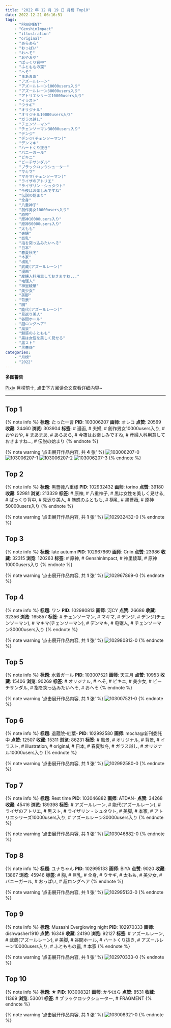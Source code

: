 ```yaml
---
title: "2022 年 12 月 19 日 月榜 Top10"
date: 2022-12-21 06:16:51
tags:
    - "FRAGMENT"
    - "GenshinImpact"
    - "illustration"
    - "original"
    - "あらあら"
    - "おっぱい"
    - "おへそ"
    - "おやおや"
    - "ぱっくり背中"
    - "ふとももの罠"
    - "へそ"
    - "まあまあ"
    - "アズールレーン"
    - "アズールレーン10000users入り"
    - "アズールレーン30000users入り"
    - "アトリエシリーズ10000users入り"
    - "イラスト"
    - "ウサギ"
    - "オリジナル"
    - "オリジナル10000users入り"
    - "ガラス越し"
    - "チェンソーマン"
    - "チェンソーマン30000users入り"
    - "デンジ"
    - "デンジ(チェンソーマン)"
    - "デンマキ"
    - "ハートくり抜き"
    - "バニーガール"
    - "ビキニ"
    - "ビーチサンダル"
    - "ブラックロックシューター"
    - "マキマ"
    - "マキマ(チェンソーマン)"
    - "ライザのアトリエ"
    - "ライザリン・シュタウト"
    - "今夜はお楽しみですね"
    - "伝説の始まり"
    - "全身"
    - "八重神子"
    - "創作男女10000users入り"
    - "原神"
    - "原神10000users入り"
    - "原神50000users入り"
    - "太もも"
    - "夫婦"
    - "巨乳"
    - "指を突っ込みたいへそ"
    - "日本"
    - "春夏秋冬"
    - "本家"
    - "横乳"
    - "武蔵(アズールレーン)"
    - "漫画"
    - "産婦人科用意しておきますね..."
    - "电锯人"
    - "神里綾華"
    - "美少女"
    - "美脚"
    - "背景"
    - "胸"
    - "能代(アズールレーン)"
    - "見返り美人"
    - "谷間ホール"
    - "超ロングヘア"
    - "風景"
    - "魅惑のふともも"
    - "黒は女性を美しく見せる"
    - "黒スト"
    - "黒薔薇"
categories:
    - "月榜"
    - "2022"
---
```


<i class="fa fa-triangle-exclamation"></i>**多图警告**<i class="fa fa-triangle-exclamation"></i>

[Pixiv](https://www.pixiv.net/) 月榜前十, 点击下方阅读全文查看详细内容~

<!-- more -->

---

## Top 1

{% note info %}
**标题**: たった一言
**PID**: 103006207 **画师**: オレコ
**点赞**: 20569 **收藏**: 24460 **浏览**: 303904
**标签**: # 漫画, # 夫婦, # 創作男女10000users入り, # おやおや, # まあまあ, # あらあら, # 今夜はお楽しみですね, # 産婦人科用意しておきますね..., # 伝説の始まり
{% endnote %}

{% note warning '点击展开作品内容, 共 **4** 张' %}
![103006207-0](https://i.pixiv.re/img-original/img/2022/11/22/18/34/17/103006207_p0.jpg)
![103006207-1](https://i.pixiv.re/img-original/img/2022/11/22/18/34/17/103006207_p1.jpg)
![103006207-2](https://i.pixiv.re/img-original/img/2022/11/22/18/34/17/103006207_p2.jpg)
![103006207-3](https://i.pixiv.re/img-original/img/2022/11/22/18/34/17/103006207_p3.jpg)
{% endnote %}

## Top 2

{% note info %}
**标题**: 黒薔薇八重様
**PID**: 102932432 **画师**: torino
**点赞**: 39180 **收藏**: 52981 **浏览**: 213329
**标签**: # 原神, # 八重神子, # 黒は女性を美しく見せる, # ぱっくり背中, # 見返り美人, # 魅惑のふともも, # 横乳, # 黒薔薇, # 原神50000users入り
{% endnote %}

{% note warning '点击展开作品内容, 共 **1** 张' %}
![102932432-0](https://i.pixiv.re/img-original/img/2022/11/20/00/00/11/102932432_p0.jpg)
{% endnote %}

## Top 3

{% note info %}
**标题**: late autumn
**PID**: 102967869 **画师**: Criin
**点赞**: 23986 **收藏**: 32315 **浏览**: 120263
**标签**: # 原神, # GenshinImpact, # 神里綾華, # 原神10000users入り
{% endnote %}

{% note warning '点击展开作品内容, 共 **1** 张' %}
![102967869-0](https://i.pixiv.re/img-original/img/2022/11/21/01/35/43/102967869_p0.jpg)
{% endnote %}

## Top 4

{% note info %}
**标题**: ワン
**PID**: 102980813 **画师**: 河CY
**点赞**: 26686 **收藏**: 32356 **浏览**: 165857
**标签**: # チェンソーマン, # マキマ, # デンジ, # デンジ(チェンソーマン), # マキマ(チェンソーマン), # デンマキ, # 电锯人, # チェンソーマン30000users入り
{% endnote %}

{% note warning '点击展开作品内容, 共 **1** 张' %}
![102980813-0](https://i.pixiv.re/img-original/img/2022/11/21/17/59/35/102980813_p0.jpg)
{% endnote %}

## Top 5

{% note info %}
**标题**: 水着ガール
**PID**: 103007521 **画师**: 天三月
**点赞**: 10953 **收藏**: 15406 **浏览**: 90269
**标签**: # オリジナル, # へそ, # ビキニ, # 美少女, # ビーチサンダル, # 指を突っ込みたいへそ, # おへそ
{% endnote %}

{% note warning '点击展开作品内容, 共 **1** 张' %}
![103007521-0](https://i.pixiv.re/img-original/img/2022/11/22/19/31/18/103007521_p0.png)
{% endnote %}

## Top 6

{% note info %}
**标题**: 退蔵院-紅葉-
**PID**: 102992580 **画师**: mocha@新刊委託中
**点赞**: 12507 **收藏**: 15311 **浏览**: 86231
**标签**: # 風景, # オリジナル, # 背景, # イラスト, # illustration, # original, # 日本, # 春夏秋冬, # ガラス越し, # オリジナル10000users入り
{% endnote %}

{% note warning '点击展开作品内容, 共 **1** 张' %}
![102992580-0](https://i.pixiv.re/img-original/img/2022/11/22/01/06/16/102992580_p0.jpg)
{% endnote %}

## Top 7

{% note info %}
**标题**: Rest time
**PID**: 103046882 **画师**: ATDAN-
**点赞**: 34268 **收藏**: 45416 **浏览**: 189398
**标签**: # アズールレーン, # 能代(アズールレーン), # ライザのアトリエ, # 黒スト, # ライザリン・シュタウト, # 美脚, # 本家, # アトリエシリーズ10000users入り, # アズールレーン30000users入り
{% endnote %}

{% note warning '点击展开作品内容, 共 **1** 张' %}
![103046882-0](https://i.pixiv.re/img-original/img/2022/11/24/01/49/54/103046882_p0.jpg)
{% endnote %}

## Top 8

{% note info %}
**标题**: ユナちゃん
**PID**: 102995133 **画师**: BIYA
**点赞**: 9020 **收藏**: 13867 **浏览**: 45946
**标签**: # 胸, # 巨乳, # 全身, # ウサギ, # 太もも, # 美少女, # バニーガール, # おっぱい, # 超ロングヘア
{% endnote %}

{% note warning '点击展开作品内容, 共 **1** 张' %}
![102995133-0](https://i.pixiv.re/img-original/img/2022/11/28/08/53/29/102995133_p0.jpg)
{% endnote %}

## Top 9

{% note info %}
**标题**: Musashi Everglowing night
**PID**: 102970333 **画师**: dishwasher1910
**点赞**: 16349 **收藏**: 24190 **浏览**: 92127
**标签**: # アズールレーン, # 武蔵(アズールレーン), # 美脚, # 谷間ホール, # ハートくり抜き, # アズールレーン10000users入り, # ふとももの罠, # 本家
{% endnote %}

{% note warning '点击展开作品内容, 共 **1** 张' %}
![102970333-0](https://i.pixiv.re/img-original/img/2022/11/21/04/38/22/102970333_p0.jpg)
{% endnote %}

## Top 10

{% note info %}
**标题**: ★
**PID**: 103008321 **画师**: かやはら
**点赞**: 8531 **收藏**: 11369 **浏览**: 53001
**标签**: # ブラックロックシューター, # FRAGMENT
{% endnote %}

{% note warning '点击展开作品内容, 共 **1** 张' %}
![103008321-0](https://i.pixiv.re/img-original/img/2022/11/22/20/05/29/103008321_p0.jpg)
{% endnote %}

